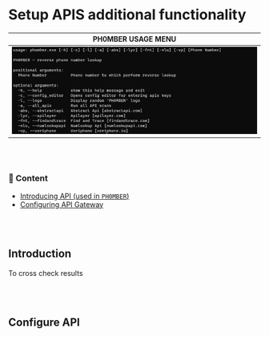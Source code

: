 # Setup APIS additional functionality


| PH0MBER USAGE MENU | 
:-------------------------:|
<img src='/.images/usage.png'>|




<br><br>
### :scroll: Content

- [Introducing API (used in `PH0MBER`)](#introduction)
- [Configuring API Gateway](#configure-api)



<br><br>
## Introduction

To cross check results 



<br><br>
## Configure API 
